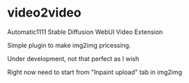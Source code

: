 # video2video
Automatic1111 Stable Diffusion WebUI Video Extension

Simple plugin to make img2img pricessing.

Under development, not that perfect as I wish

Right now need to start from "Inpaint upload" tab in img2img
